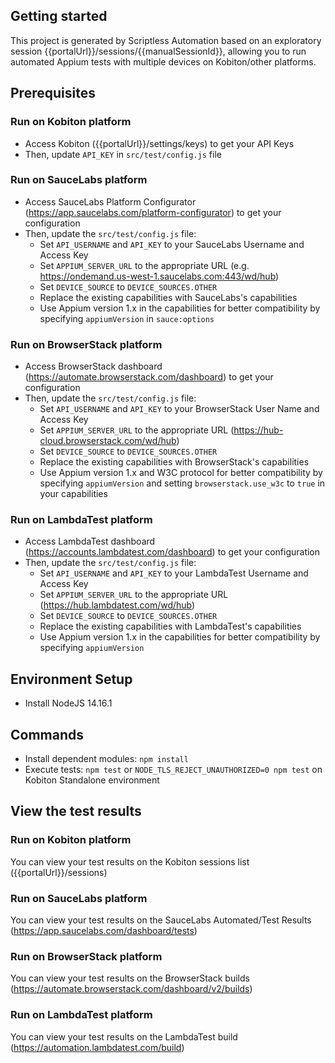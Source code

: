 ## Getting started

This project is generated by Scriptless Automation based on an exploratory session {{portalUrl}}/sessions/{{manualSessionId}}, allowing you to run automated Appium tests with multiple devices on Kobiton/other platforms.

## Prerequisites

### Run on Kobiton platform

- Access Kobiton ({{portalUrl}}/settings/keys) to get your API Keys
- Then, update `API_KEY` in `src/test/config.js` file

### Run on SauceLabs platform

- Access SauceLabs Platform Configurator (https://app.saucelabs.com/platform-configurator) to get your configuration
- Then, update the `src/test/config.js` file:
    - Set `API_USERNAME` and `API_KEY` to your SauceLabs Username and Access Key
    - Set `APPIUM_SERVER_URL` to the appropriate URL (e.g. https://ondemand.us-west-1.saucelabs.com:443/wd/hub)
    - Set `DEVICE_SOURCE` to `DEVICE_SOURCES.OTHER`
    - Replace the existing capabilities with SauceLabs's capabilities
    - Use Appium version 1.x in the capabilities for better compatibility by specifying `appiumVersion` in `sauce:options`

### Run on BrowserStack platform

- Access BrowserStack dashboard (https://automate.browserstack.com/dashboard) to get your configuration
- Then, update the `src/test/config.js` file:
    - Set `API_USERNAME` and `API_KEY` to your BrowserStack User Name and Access Key
    - Set `APPIUM_SERVER_URL` to the appropriate URL (https://hub-cloud.browserstack.com/wd/hub)
    - Set `DEVICE_SOURCE` to `DEVICE_SOURCES.OTHER`
    - Replace the existing capabilities with BrowserStack's capabilities
    - Use Appium version 1.x and W3C protocol for better compatibility by specifying `appiumVersion` and setting `browserstack.use_w3c` to `true` in your capabilities

### Run on LambdaTest platform

- Access LambdaTest dashboard (https://accounts.lambdatest.com/dashboard) to get your configuration
- Then, update the `src/test/config.js` file:
    - Set `API_USERNAME` and `API_KEY` to your LambdaTest Username and Access Key
    - Set `APPIUM_SERVER_URL` to the appropriate URL (https://hub.lambdatest.com/wd/hub)
    - Set `DEVICE_SOURCE` to `DEVICE_SOURCES.OTHER`
    - Replace the existing capabilities with LambdaTest's capabilities
    - Use Appium version 1.x in the capabilities for better compatibility by specifying `appiumVersion`

## Environment Setup

- Install NodeJS 14.16.1

## Commands

- Install dependent modules: `npm install`
- Execute tests: `npm test` or `NODE_TLS_REJECT_UNAUTHORIZED=0 npm test` on Kobiton Standalone environment

## View the test results

### Run on Kobiton platform

You can view your test results on the Kobiton sessions list ({{portalUrl}}/sessions)

### Run on SauceLabs platform

You can view your test results on the SauceLabs Automated/Test Results (https://app.saucelabs.com/dashboard/tests)

### Run on BrowserStack platform

You can view your test results on the BrowserStack builds (https://automate.browserstack.com/dashboard/v2/builds)

### Run on LambdaTest platform

You can view your test results on the LambdaTest build (https://automation.lambdatest.com/build)
